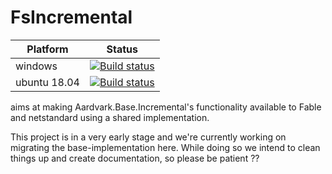 # FsIncremental

| Platform | Status |
|---------|----|
| windows | [![Build status](https://ci.appveyor.com/api/projects/status/f892qfvn85vidvi8?svg=true)](https://ci.appveyor.com/project/krauthaufen/fsincremental)  |
| ubuntu 18.04   | [![Build status](https://ci.appveyor.com/api/projects/status/6n9npcw9jiyv2gxs/branch/master?svg=true)](https://ci.appveyor.com/project/krauthaufen/fsincremental-mlxxd/branch/master)  |


aims at making Aardvark.Base.Incremental's functionality available to Fable and netstandard using a shared implementation.

This project is in a very early stage and we're currently working on migrating the base-implementation here.
While doing so we intend to clean things up and create documentation, so please be patient ??
